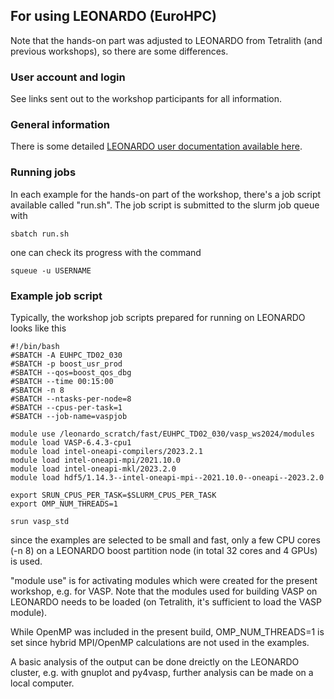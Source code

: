 ## For using LEONARDO (EuroHPC)

Note that the hands-on part was adjusted to LEONARDO from Tetralith (and previous workshops), so there are some differences.

### User account and login

See links sent out to the workshop participants for all information.

### General information
There is some detailed [LEONARDO user documentation available here](https://wiki.u-gov.it/confluence/display/SCAIUS/HPC+User+Guide).

### Running jobs
In each example for the hands-on part of the workshop, there's a job script available called "run.sh". The job script is submitted to the slurm job queue with

    sbatch run.sh

one can check its progress with the command

    squeue -u USERNAME

### Example job script
Typically, the workshop job scripts prepared for running on LEONARDO looks like this

    #!/bin/bash
    #SBATCH -A EUHPC_TD02_030
    #SBATCH -p boost_usr_prod
    #SBATCH --qos=boost_qos_dbg
    #SBATCH --time 00:15:00
    #SBATCH -n 8
    #SBATCH --ntasks-per-node=8
    #SBATCH --cpus-per-task=1
    #SBATCH --job-name=vaspjob

    module use /leonardo_scratch/fast/EUHPC_TD02_030/vasp_ws2024/modules
    module load VASP-6.4.3-cpu1
    module load intel-oneapi-compilers/2023.2.1
    module load intel-oneapi-mpi/2021.10.0
    module load intel-oneapi-mkl/2023.2.0
    module load hdf5/1.14.3--intel-oneapi-mpi--2021.10.0--oneapi--2023.2.0

    export SRUN_CPUS_PER_TASK=$SLURM_CPUS_PER_TASK
    export OMP_NUM_THREADS=1

    srun vasp_std

since the examples are selected to be small and fast, only a few CPU cores (-n 8) on a LEONARDO boost partition node (in total 32 cores and 4 GPUs) is used.

"module use" is for activating modules which were created for the present workshop, e.g. for VASP. Note that the modules used for building VASP on LEONARDO needs to be loaded (on Tetralith, it's sufficient to load the VASP module). 

While OpenMP was included in the present build, OMP_NUM_THREADS=1 is set since hybrid MPI/OpenMP calculations are not used in the examples.

A basic analysis of the output can be done dreictly on the LEONARDO cluster, e.g. with gnuplot and py4vasp, further analysis can be made on a local computer.
